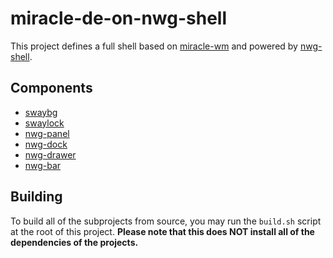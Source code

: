 # miracle-de-on-nwg-shell
This project defines a full shell based on [miracle-wm](https://github.com/mattkae/miracle-wm)
and powered by [nwg-shell](https://github.com/nwg-piotr/nwg-shell).

## Components
- [swaybg](https://github.com/swaywm/swaybg)
- [swaylock](https://github.com/swaywm/swaylock)
- [nwg-panel](https://github.com/nwg-piotr/nwg-panel)
- [nwg-dock](https://github.com/nwg-piotr/nwg-dock)
- [nwg-drawer](https://github.com/nwg-piotr/nwg-drawer)
- [nwg-bar](https://github.com/nwg-piotr/nwg-bar)


## Building
To build all of the subprojects from source, you may run the `build.sh` script at the root of
this project. **Please note that this does NOT install all of the dependencies of the projects.**

